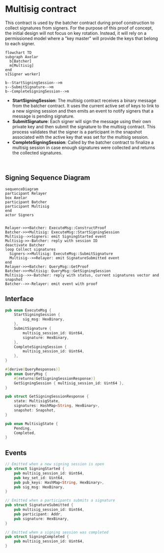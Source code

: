 # Multisig contract

This contract is used by the batcher contract during proof construction to collect signatures from signers. For the purpose of this proof of concept, the initial design will not focus on key rotation. Instead, it will rely on a permissioned model where a "key master" will provide the keys that belong to each signer.

```mermaid
flowchart TD
subgraph Axelar
  b[Batcher]
  m[Multisig]
end
s[Signer worker]

b--StartSigningSession-->m
s--SubmitSignature-->m
b--CompleteSigningSession-->m
```

- **StartSigningSession**: The multisig contract receives a binary message from the batcher contract. It uses the current active set of keys to link to a new signing session and then emits an event to notify signers that a message is pending signature.
- **SubmitSignature**: Each signer will sign the message using their own private key and then submit the signature to the multisig contract. This process validates that the signer is a participant in the snapshot associated with the active key that was set for the multisig session.
- **CompleteSigningSession**: Called by the batcher contract to finalize a multisig session in case enough signatures were collected and returns the collected signatures.

<br>

## Signing Sequence Diagram

```mermaid
sequenceDiagram
participant Relayer
box Axelar
participant Batcher
participant Multisig
end
actor Signers


Relayer->>+Batcher: ExecuteMsg::ConstructProof
Batcher->>+Multisig: ExecuteMsg::StartSigningSession
Multisig-->>Signers: emit SigningStarted event
Multisig->>-Batcher: reply with session ID
deactivate Batcher
loop Collect signatures
  Signers->>Multisig: ExecuteMsg::SubmitSignature
  Multisig-->>Relayer: emit SignatureSubmitted event
end
Relayer->>+Batcher: QueryMsg::GetProof
Batcher->>+Multisig: QueryMsg::GetSigningSession
Multisig-->>-Batcher: reply with status, current signatures vector and snapshot
Batcher-->>-Relayer: emit event with proof

```

## Interface

```Rust
pub enum ExecuteMsg {
    StartSigningSession {
        sig_msg: HexBinary,
    },
    SubmitSignature {
        multisig_session_id: Uint64,
        signature: HexBinary,
    },
    CompleteSigningSession {
        multisig_session_id: Uint64,
    },
}

#[derive(QueryResponses)]
pub enum QueryMsg {
    #[returns(GetSigningSessionResponse)]
    GetSigningSession { multisig_session_id: Uint64 },
}

pub struct GetSigningSessionResponse {
    state: MultisigState,
    signatures: HashMap<String, HexBinary>,
    snapshot: Snapshot,
}

pub enum MultisigState {
    Pending,
    Completed,
}
```

## Events

```Rust
// Emitted when a new signing session is open
pub struct SigningStarted {
    pub multisig_session_id: Uint64,
    pub key_set_id: Uint64,
    pub pub_keys: HashMap<String, HexBinary>,
    pub sig_msg: HexBinary,
}

// Emitted when a participants submits a signature
pub struct SignatureSubmitted {
    pub multisig_session_id: Uint64,
    pub participant: Addr,
    pub signature: HexBinary,
}

// Emitted when a signing session was completed
pub struct SigningCompleted {
    pub multisig_session_id: Uint64,
}
```
